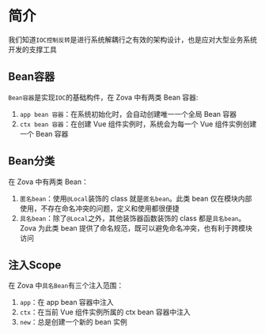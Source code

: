# 简介

我们知道`IOC控制反转`是进行系统解耦行之有效的架构设计，也是应对大型业务系统开发的支撑工具

## Bean容器

`Bean容器`是实现`IOC`的基础构件，在 Zova 中有两类 Bean 容器:

1. `app bean 容器`：在系统初始化时，会自动创建唯一一个全局 Bean 容器
2. `ctx bean 容器`：在创建 Vue 组件实例时，系统会为每一个 Vue 组件实例创建一个 Bean 容器

## Bean分类

在 Zova 中有两类 Bean：

1. `匿名bean`：使用`@Local`装饰的 class 就是`匿名bean`。此类 bean 仅在模块内部使用，不存在命名冲突的问题，定义和使用都很便捷
2. `具名bean`：除了`@Local`之外，其他装饰器函数装饰的 class 都是`具名bean`。Zova 为此类 bean 提供了命名规范，既可以避免命名冲突，也有利于跨模块访问

## 注入Scope

在 Zova 中`具名Bean`有三个注入范围：

1. `app`：在 app bean 容器中注入
2. `ctx`：在当前 Vue 组件实例所属的 ctx bean 容器中注入
3. `new`：总是创建一个新的 bean 实例
